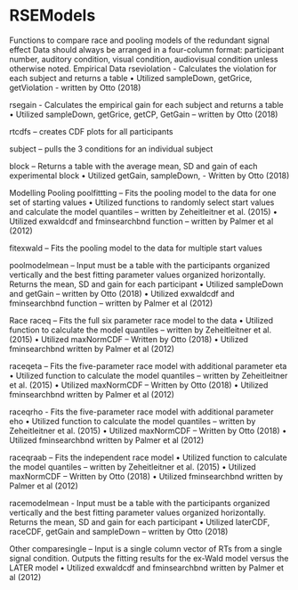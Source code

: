 # RSEModels
Functions to compare race and pooling models of the redundant signal effect
Data should always be arranged in a four-column format: participant number, auditory condition, visual condition, audiovisual condition unless otherwise noted.
Empirical Data
rseviolation - Calculates the violation for each subject and returns a table
•	Utilized sampleDown, getGrice, getViolation - written by Otto (2018)

rsegain - Calculates the empirical gain for each subject and returns a table
•	Utilized sampleDown, getGrice, getCP, GetGain – written by Otto (2018)

rtcdfs – creates CDF plots for all participants

subject – pulls the 3 conditions for an individual subject

block – Returns a table with the average mean, SD and gain of each experimental block
•	Utilized getGain, sampleDown, - Written by Otto (2018)

Modelling
Pooling
poolfittting – Fits the pooling model to the data for one set of starting values
•	Utilized functions to randomly select start values and calculate the model quantiles – written by Zeheitleitner et al. (2015)
•	Utilized exwaldcdf and fminsearchbnd function – written by Palmer et al (2012)

fitexwald – Fits the pooling model to the data for multiple start values

poolmodelmean – Input must be a table with the participants organized vertically and the best fitting parameter values organized horizontally. Returns the mean, SD and gain for each participant
•	Utilized sampleDown and getGain – written by Otto (2018)
•	Utilized exwaldcdf and fminsearchbnd function – written by Palmer et al (2012)

Race
raceq – Fits the full six parameter race model to the data
•	Utilized function to calculate the model quantiles – written by Zeheitleitner et al. (2015)
•	Utilized maxNormCDF – Written by Otto (2018)
•	Utilized fminsearchbnd written by Palmer et al (2012)

raceqeta – Fits the five-parameter race model with additional parameter eta
•	Utilized function to calculate the model quantiles – written by Zeheitleitner et al. (2015)
•	Utilized maxNormCDF – Written by Otto (2018)
•	Utilized fminsearchbnd written by Palmer et al (2012)

raceqrho - Fits the five-parameter race model with additional parameter eho
•	Utilized function to calculate the model quantiles – written by Zeheitleitner et al. (2015)
•	Utilized maxNormCDF – Written by Otto (2018)
•	Utilized fminsearchbnd written by Palmer et al (2012)

raceqraab – Fits the independent race model
•	Utilized function to calculate the model quantiles – written by Zeheitleitner et al. (2015)
•	Utilized maxNormCDF – Written by Otto (2018)
•	Utilized fminsearchbnd written by Palmer et al (2012)

racemodelmean - Input must be a table with the participants organized vertically and the best fitting parameter values organized horizontally. Returns the mean, SD and gain for each participant
•	Utilized laterCDF, raceCDF, getGain and sampleDown – written by Otto (2018)

Other
 comparesingle – Input is a single column vector of RTs from a single signal condition. Outputs the fitting results for the ex-Wald model versus the LATER model
•	Utilized exwaldcdf and fminsearchbnd written by Palmer et al (2012)
